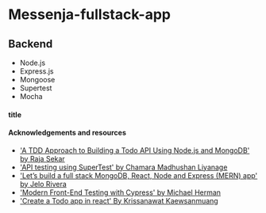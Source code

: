 # Messenja-fullstack-app

## Backend
 - Node.js
 - Express.js
 - Mongoose
 - Supertest
 - Mocha
#### title 

#### Acknowledgements and resources
 - ['A TDD Approach to Building a Todo API Using Node.js and MongoDB' by Raja Sekar](https://semaphoreci.com/community/tutorials/a-tdd-approach-to-building-a-todo-api-using-node-js-and-mongodb)
 - ['API testing using SuperTest' by Chamara Madhushan Liyanage](https://hackernoon.com/api-testing-using-supertest-1f830ce838f1)
 - ['Let’s build a full stack MongoDB, React, Node and Express (MERN) app' by Jelo Rivera](https://medium.com/javascript-in-plain-english/full-stack-mongodb-react-node-js-express-js-in-one-simple-app-6cc8ed6de274)
 - ['Modern Front-End Testing with Cypress' by Michael Herman](https://www.cypress.io/blog/2019/02/05/modern-frontend-testing-with-cypress/#)
- ['Create a Todo app in react' By Krissanawat Kaewsanmuang](https://medium.com/front-end-weekly/create-a-simple-todo-app-in-react-72d9341a7e6c)
